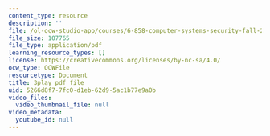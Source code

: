 ```yaml
---
content_type: resource
description: ''
file: /ol-ocw-studio-app/courses/6-858-computer-systems-security-fall-2014/5266d8f77fc0d1eb62d95ac1b77e9a0b_eRJ_r8WF1Y0.pdf
file_size: 107765
file_type: application/pdf
learning_resource_types: []
license: https://creativecommons.org/licenses/by-nc-sa/4.0/
ocw_type: OCWFile
resourcetype: Document
title: 3play pdf file
uid: 5266d8f7-7fc0-d1eb-62d9-5ac1b77e9a0b
video_files:
  video_thumbnail_file: null
video_metadata:
  youtube_id: null
---
```

